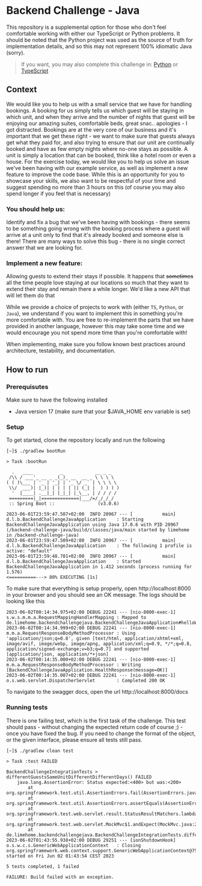 # Backend Challenge - Java

This repository is a supplemental option for those who don't feel comfortable working with either our TypeScript or Python problems. It should be noted that the Python project was used as the source of truth for implementation details, and so this may not represent 100% idiomatic Java (sorry).

> If you want, you may also complete this challenge in: 
> [Python](https://github.com/limehome/backend-challenge-python)
> or
> [TypeScript](https://github.com/limehome/backend-challenge-typescript)

## Context

We would like you to help us with a small service that we have for handling bookings. A booking for us simply tells us which guest will be staying in which unit, and when they arrive and the number of nights that guest will be enjoying our amazing suites, comfortable beds, great snac.. apologies - I got distracted. Bookings are at the very core of our business and it's important that we get these right - we want to make sure that guests always get what they paid for, and also trying to ensure that our unit are continually booked and have as few empty nights where no-one stays as possible. A unit is simply a location that can be booked, think like a hotel room or even a house. For the exercise today, we would like you to help us solve an issue we've been having with our example service, as well as implement a new feature to improve the code base. While this is an opportunity for you to showcase your skills, we also want to be respectful of your time and suggest spending no more than 3 hours on this (of course you may also spend longer if you feel that is necessary)

### You should help us:
Identify and fix a bug that we've been having with bookings - there seems to be something going wrong with the booking process where a guest will arrive at a unit only to find that it's already booked and someone else is there!
There are many ways to solve this bug - there is no single correct answer that we are looking for.

### Implement a new feature:
Allowing guests to extend their stays if possible. It happens that <strike>sometimes</strike> all the time people love staying at our locations so much that they want to extend their stay and remain there a while longer. We'd like a new API that will let them do that

While we provide a choice of projects to work with (either `TS`, `Python`, or `Java`), we understand if you want to implement this in something you're more comfortable with. You are free to re-implement the parts that we have provided in another language, however this may take some time and we would encourage you not spend more time than you're comfortable with!

When implementing, make sure you follow known best practices around architecture, testability, and documentation.


## How to run

### Prerequisutes

Make sure to have the following installed

- Java version 17 (make sure that your $JAVA_HOME env variable is set)

### Setup

To get started, clone the repository locally and run the following

```shell
[~]$ ./gradlew bootRun

> Task :bootRun

  .   ____          _            __ _ _
 /\\ / ___'_ __ _ _(_)_ __  __ _ \ \ \ \
( ( )\___ | '_ | '_| | '_ \/ _` | \ \ \ \
 \\/  ___)| |_)| | | | | || (_| |  ) ) ) )
  '  |____| .__|_| |_|_| |_\__, | / / / /
 =========|_|==============|___/=/_/_/_/
 :: Spring Boot ::                (v3.0.6)

2023-06-01T23:59:47.507+02:00  INFO 20967 --- [           main] d.l.b.BackendChallengeJavaApplication    : Starting BackendChallengeJavaApplication using Java 17.0.6 with PID 20967 (/backend-challenge-java/build/classes/java/main started by limehome in /backend-challenge-java)
2023-06-01T23:59:47.509+02:00  INFO 20967 --- [           main] d.l.b.BackendChallengeJavaApplication    : The following 1 profile is active: "default"
2023-06-01T23:59:48.781+02:00  INFO 20967 --- [           main] d.l.b.BackendChallengeJavaApplication    : Started BackendChallengeJavaApplication in 1.412 seconds (process running for 1.576)
<==========---> 80% EXECUTING [1s]
```

To make sure that everything is setup properly, open http://localhost:8000 in your browser and you should see an OK message.
The logs should be looking like this

```shell
2023-06-02T00:14:34.975+02:00 DEBUG 22241 --- [nio-8000-exec-1] s.w.s.m.m.a.RequestMappingHandlerMapping : Mapped to de.limehome.backendchallengejava.BackendChallengeJavaApplication#helloWorld()
2023-06-02T00:14:34.999+02:00 DEBUG 22241 --- [nio-8000-exec-1] m.m.a.RequestResponseBodyMethodProcessor : Using 'application/json;q=0.8', given [text/html, application/xhtml+xml, image/avif, image/webp, image/apng, application/xml;q=0.9, */*;q=0.8, application/signed-exchange;v=b3;q=0.7] and supported [application/json, application/*+json]
2023-06-02T00:14:35.000+02:00 DEBUG 22241 --- [nio-8000-exec-1] m.m.a.RequestResponseBodyMethodProcessor : Writing [BackendChallengeJavaApplication.HealthResponse(message=OK)]
2023-06-02T00:14:35.007+02:00 DEBUG 22241 --- [nio-8000-exec-1] o.s.web.servlet.DispatcherServlet        : Completed 200 OK
```

To navigate to the swagger docs, open the url http://localhost:8000/docs


### Running tests

There is one failing test, which is the first task of the challenge.
This test should pass - without changing the expected return code of course ;) - once you have fixed the bug. 
If you need to change the format of the object, or the given interface, please ensure all tests still pass.

```shell
[~]$ ./gradlew clean test  

> Task :test FAILED

BackendChallengeIntegrationTests > differentGuestsSameUnitDifferentDifferentDays() FAILED
    java.lang.AssertionError: Status expected:<400> but was:<200>
        at org.springframework.test.util.AssertionErrors.fail(AssertionErrors.java:59)
        at org.springframework.test.util.AssertionErrors.assertEquals(AssertionErrors.java:122)
        at org.springframework.test.web.servlet.result.StatusResultMatchers.lambda$matcher$9(StatusResultMatchers.java:637)
        at org.springframework.test.web.servlet.MockMvc$1.andExpect(MockMvc.java:214)
        at de.limehome.backendchallengejava.BackendChallengeIntegrationTests.differentGuestsSameUnitDifferentDifferentDays(BackendChallengeIntegrationTests.java:154)
2023-06-02T01:43:55.938+02:00 DEBUG 29251 --- [ionShutdownHook] o.s.w.c.s.GenericWebApplicationContext   : Closing org.springframework.web.context.support.GenericWebApplicationContext@75361cf6, started on Fri Jun 02 01:43:54 CEST 2023

5 tests completed, 1 failed

FAILURE: Build failed with an exception.
```
